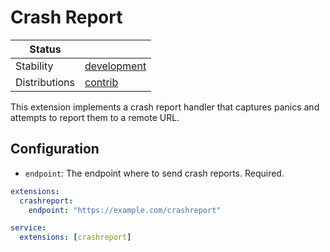 # Crash Report

| Status                   |               |
|--------------------------|---------------|
| Stability                | [development] |
| Distributions            | [contrib]     |


This extension implements a crash report handler that captures panics and attempts to report them to a remote URL.

## Configuration

- `endpoint`: The endpoint where to send crash reports. Required.


```yaml
extensions:
  crashreport:
    endpoint: "https://example.com/crashreport"

service:
  extensions: [crashreport]
```


[development]:https://github.com/open-telemetry/opentelemetry-collector#development
[contrib]:https://github.com/open-telemetry/opentelemetry-collector-releases/tree/main/distributions/otelcol-contrib
